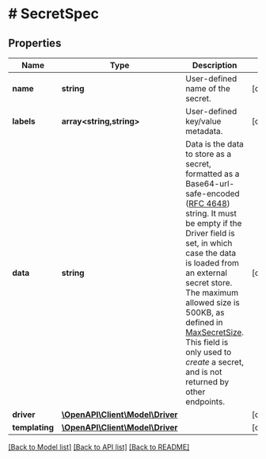 # # SecretSpec

## Properties

Name | Type | Description | Notes
------------ | ------------- | ------------- | -------------
**name** | **string** | User-defined name of the secret. | [optional]
**labels** | **array<string,string>** | User-defined key/value metadata. | [optional]
**data** | **string** | Data is the data to store as a secret, formatted as a Base64-url-safe-encoded ([RFC 4648](https://tools.ietf.org/html/rfc4648#section-5)) string. It must be empty if the Driver field is set, in which case the data is loaded from an external secret store. The maximum allowed size is 500KB, as defined in [MaxSecretSize](https://pkg.go.dev/github.com/moby/swarmkit/v2@v2.0.0-20250103191802-8c1959736554/api/validation#MaxSecretSize).  This field is only used to _create_ a secret, and is not returned by other endpoints. | [optional]
**driver** | [**\OpenAPI\Client\Model\Driver**](Driver.md) |  | [optional]
**templating** | [**\OpenAPI\Client\Model\Driver**](Driver.md) |  | [optional]

[[Back to Model list]](../../README.md#models) [[Back to API list]](../../README.md#endpoints) [[Back to README]](../../README.md)
